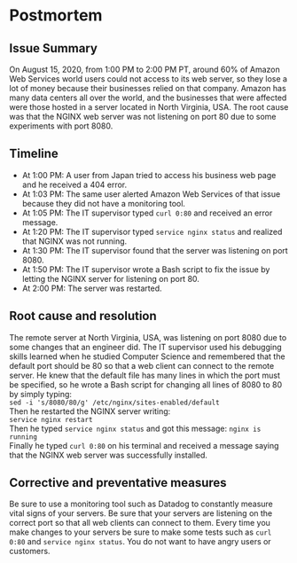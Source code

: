 # Postmortem   
## Issue Summary   
On August 15, 2020, from 1:00 PM to 2:00 PM PT, around 60% of Amazon Web Services world users could not access to its web server, so they lose a lot of money because their businesses relied on that company. Amazon has many data centers all over the world, and the businesses that were affected were those hosted in a server located in North Virginia, USA. The root cause was that the NGINX web server was not listening on port 80 due to some experiments with port 8080.   
## Timeline   
- At 1:00 PM: A user from Japan tried to access his business web page and he received a 404 error.
- At 1:03 PM: The same user alerted Amazon Web Services of that issue because they did not have a monitoring tool.
- At 1:05 PM: The IT supervisor typed `curl 0:80` and received an error message.
- At 1:20 PM: The IT supervisor typed `service nginx status` and realized that NGINX was not running.
- At 1:30 PM: The IT supervisor found that the server was listening on port 8080.
- At 1:50 PM: The IT supervisor wrote a Bash script to fix the issue by letting the NGINX server for listening on port 80.
- At 2:00 PM: The server was restarted.  
## Root cause and resolution   
The remote server at North Virginia, USA, was listening on port 8080 due to some changes that an engineer did. The IT supervisor used his debugging skills learned when he studied Computer Science and remembered that the default port should be 80 so that a web client can connect to the remote server. He knew that the default file has many lines in which the port must be specified, so he wrote a Bash script for changing all lines of 8080 to 80 by simply typing:  
`sed -i 's/8080/80/g' /etc/nginx/sites-enabled/default`  
Then he restarted the NGINX server writing:  
`service nginx restart`  
Then he typed `service nginx status` and got this message: `nginx is running`   
Finally he typed `curl 0:80` on his terminal and received a message saying that the NGINX web server was successfully installed.   
## Corrective and preventative measures   
Be sure to use a monitoring tool such as Datadog to constantly measure vital signs of your servers. Be sure that your servers are listening on the correct port so that all web clients can connect to them. Every time you make changes to your servers be sure to make some tests such as `curl 0:80` and `service nginx status`. You do not want to have angry users or customers.
